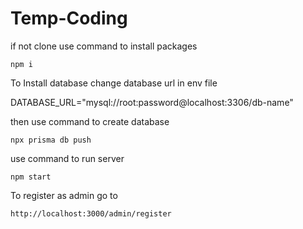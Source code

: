 # Temp-Coding

if not clone use command to install packages
```
npm i 
```
To Install database change database url in env file

DATABASE_URL="mysql://root:password@localhost:3306/db-name"

then use command to create database
```
npx prisma db push 
```

use command to run server
```
npm start 
```

To register as admin go to
```
http://localhost:3000/admin/register
```

